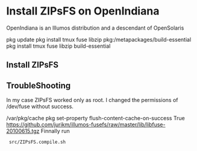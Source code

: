 # Install ZIPsFS on OpenIndiana

OpenIndiana is an Illumos distribution and a descendant of OpenSolaris


pkg update
pkg install tmux fuse libzip pkg:/metapackages/build-essential
pkg install tmux fuse libzip build-essential



## Install ZIPsFS


## TroubleShooting

In my case ZIPsFS worked only as root.
I changed the permissions of /dev/fuse without success.





<!-- OpenSolaris -->
<!-- * https://artemis.sh/2022/03/07/pkgsrc-openindiana-illumos.html -->
<!-- * https://www.openindiana.org/packages/ -->
<!-- pkg publisher -->
<!-- To add a publisher to your system (requires privileges): -->
<!-- pkg set-publisher -g http://path/to/repo_uri publisher -->


/var/pkg/cache
pkg set-property flush-content-cache-on-success True
https://github.com/jurikm/illumos-fusefs/raw/master/lib/libfuse-20100615.tgz
Finnally run

     src/ZIPsFS.compile.sh
